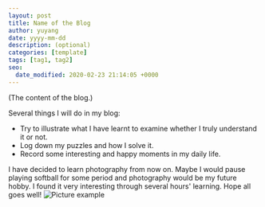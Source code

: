 ```yaml
---
layout: post
title: Name of the Blog
author: yuyang
date: yyyy-mm-dd
description: (optional)
categories: [template]
tags: [tag1, tag2]
seo:
  date_modified: 2020-02-23 21:14:05 +0000
---
```

(The content of the blog.)

Several things I will do in my blog:
* Try to illustrate what I have learnt to examine whether I truly understand it or not.
* Log down my puzzles and how I solve it.
* Record some interesting and happy moments in my daily life.

I have decided to learn photography from now on. Maybe I would pause playing softball for some period and photography would be my future hobby. I found it very interesting through several hours' learning. Hope all goes well!
![Picture example]({{site.baseurl}}/assets/img/bulb.jpg)

